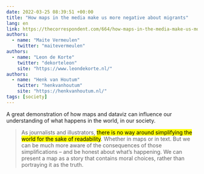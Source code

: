 ```yaml
---
date: 2022-03-25 08:39:51 +00:00
title: "How maps in the media make us more negative about migrants"
lang: en
link: https://thecorrespondent.com/664/how-maps-in-the-media-make-us-more-negative-about-migrants
authors:
  - name: "Maite Vermeulen"
    twitter: "maitevermeulen"
authors:
  - name: "Leon de Korte"
    twitter: "dekorteleon"
    site: "https://www.leondekorte.nl/"
authors:
  - name: "Henk van Houtum"
    twitter: "henkvanhoutum"
    site: "https://henkvanhoutum.nl/"
tags: [society]
---
```


A great demonstration of how maps and dataviz can influence our understanding of what happens in the world, in our society.

> As journalists and illustrators, <mark>there is no way around simplifying the world for the sake of readability</mark>. Whether in maps or in text. But we can be much more aware of the consequences of those simplifications – and be honest about what’s happening. We can present a map as a story that contains moral choices, rather than portraying it as the truth.
